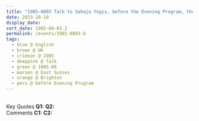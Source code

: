 ```yaml
---
title: "1985-0803 Talk to Sahaja Yogis, before the Evening Program, the day before Śhrī Gaṇeśha Pūjā, Brighton Friends Meeting House, Ship Street, Brighton, East Sussex, UK"
date: 2023-10-10
display_date: 
sort_date: 1985-08-03.2
permalink: /events/1985-0803-b
tags:
  - blue @ English
  - brown @ UK
  - crimson @ 1985
  - deeppink @ Talk
  - green @ 1985-08
  - maroon @ East Sussex
  - orange @ Brighton
  - peru @ before Evening Program
---
```


<br>

<wave-list>
  <list-title color="DarkSeaGreen" width="55">Key Quotes</list-title>
  <list-item color="BlanchedAlmond" width="280"><b>Q1:</b> <i></i></list-item>
  <list-item color="Lavender" width="280"><b>Q2:</b> <i></i></list-item>
</wave-list>

<br>

<wave-list>
  <list-title color="DarkSeaGreen" width="55">Comments</list-title>
  <list-item color="BlanchedAlmond" width="280"><b>C1:</b> <i></i></list-item>
  <list-item color="Lavender" width="280"><b>C2:</b> <i></i></list-item>
</wave-list>